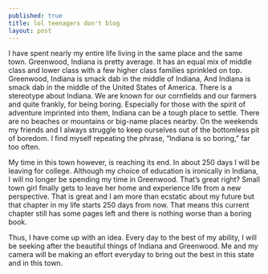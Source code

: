 ```yaml
---
published: true
title: lol teenagers don't blog
layout: post
---
```

I have spent nearly my entire life living in the same place and the same town.  Greenwood, Indiana is pretty average.  It has an equal mix of middle class and lower class with a few higher class families sprinkled on top. Greenwood, Indiana is smack dab in the middle of Indiana,  And Indiana is smack dab in the middle of the United States of America.  There is a stereotype about Indiana. We are known for our cornfields and our farmers and quite frankly, for being boring. Especially for those with the spirit of adventure imprinted into them, Indiana can be a tough place to settle. There are no beaches or mountains or big-name places nearby.  On the weekends my friends and I always struggle to keep ourselves out of the bottomless pit of boredom. I find myself repeating the phrase, “Indiana is so boring,” far too often. 


My time in this town however, is reaching its end.  In about 250 days I will be leaving for college.  Although my choice of education is ironically in Indiana, I will no longer be spending my time in Greenwood.  That’s great right?  Small town girl finally gets to leave her home and experience life from a new perspective.  That is great and I am more than ecstatic about my future but that chapter in my life starts 250 days from now.  That means this current chapter still has some pages left and there is nothing worse than a boring book.  


Thus, I have come up with an idea.  Every day to the best of my ability, I will be seeking after the beautiful things of Indiana and Greenwood.  Me and my camera will be making an effort everyday to bring out the best in this state and in this town.  